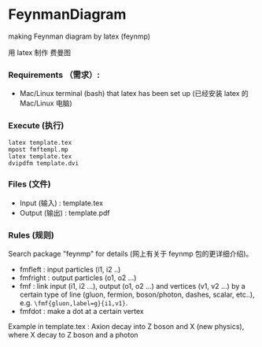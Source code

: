 # FeynmanDiagram
making Feynman diagram by latex (feynmp)

用 latex 制作 费曼图

### Requirements （需求）:
- Mac/Linux terminal (bash) that latex has been set up (已经安装 latex 的 Mac/Linux 电脑) 

### Execute (执行)

```
latex template.tex
mpost fmftempl.mp
latex template.tex
dvipdfm template.dvi
```

### Files (文件)
- Input (输入) : template.tex
- Output (输出) : template.pdf

### Rules (规则)
Search package "feynmp" for details (网上有关于 feynmp 包的更详细介绍)。
- fmfleft : input particles (i1, i2 ..)
- fmfright : output particles  (o1, o2 ...)
- fmf : link input (i1, i2 ...), output (o1, o2 ...) and vertices (v1, v2 ...) by a certain type of line (gluon, fermion, boson/photon, dashes, scalar, etc..), e.g. `\fmf{gluon,label=g}{i1,v1}`.
- fmfdot : make a dot at a certain vertex

Example in template.tex : Axion decay into Z boson and X (new physics), where X decay to Z boson and a photon

